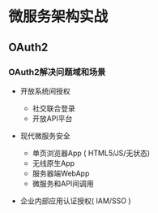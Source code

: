# 微服务架构实战

## OAuth2

### OAuth2解决问题域和场景

* 开放系统间授权
  * 社交联合登录
  * 开放API平台

* 现代微服务安全
  * 单页浏览器App ( HTML5/JS/无状态)
  * 无线原生App
  * 服务器端WebApp
  * 微服务和API间调用

* 企业内部应用认证授权( IAM/SSO )
